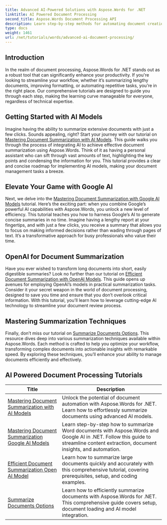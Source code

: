 ```yaml
---
title: Advanced AI-Powered Solutions with Aspose.Words for .NET
linktitle: AI Powered Document Processing
second_title: Aspose.Words Document Processing API
description: Learn step-by-step methods for automating document creation, manipulation, and analysis with AI-driven insights and processing capabilities.
type: docs
weight: 1461
url: /net/tutorials/words/advanced-ai-document-processing/
---
```

## Introduction

In the realm of document processing, Aspose.Words for .NET stands out as a robust tool that can significantly enhance your productivity. If you're looking to streamline your workflow, whether it’s summarizing lengthy documents, improving formatting, or automating repetitive tasks, you’re in the right place. Our comprehensive tutorials are designed to guide you through each step, making the learning curve manageable for everyone, regardless of technical expertise.

## Getting Started with AI Models

Imagine having the ability to summarize extensive documents with just a few clicks. Sounds appealing, right? Start your journey with our tutorial on [Mastering Document Summarization with AI Models](./mastering-document-summarization-ai-model/). This guide walks you through the process of integrating AI to achieve effective document summarization using Aspose.Words. Think of it as having a personal assistant who can sift through vast amounts of text, highlighting the key points and condensing the information for you. This tutorial provides a clear and concise roadmap for implementing AI models, making your document management tasks a breeze.

## Elevate Your Game with Google AI

Next, we delve into the [Mastering Document Summarization with Google AI Models](./mastering-/document-summarization-google-ai-model/) tutorial. Here’s the exciting part: when you combine Google’s powerful AI capabilities with Aspose.Words, you unlock a new level of efficiency. This tutorial teaches you how to harness Google’s AI to generate concise summaries in no time. Imagine having a lengthy report at your fingertips, and with just a few clicks, you receive a summary that allows you to focus on making informed decisions rather than wading through pages of text. It’s a transformative approach for busy professionals who value their time.

## OpenAI for Document Summarization

Have you ever wished to transform long documents into short, easily digestible summaries? Look no further than our tutorial on [Efficient Document Summarization with OpenAI Models](./efficient-document-summarization-openai-model/). This guide opens up avenues for employing OpenAI’s models in practical summarization tasks. Consider it your secret weapon in the world of document processing, designed to save you time and ensure that you don’t overlook critical information. With this tutorial, you’ll learn how to leverage cutting-edge AI technology to streamline your document review process.

## Mastering Summarization Techniques

Finally, don’t miss our tutorial on [Summarize Documents Options](./summarize-documents-options/). This resource dives deep into various summarization techniques available within Aspose.Words. Each method is crafted to help you optimize your workflow, transforming complex documents into actionable insights with remarkable speed. By exploring these techniques, you’ll enhance your ability to manage documents efficiently and effectively.

 ## AI Powered Document Processing Tutorials
| Title | Description |
| --- | --- |
| [Mastering Document Summarization with AI Models](./mastering-document-summarization-ai-model/) | Unlock the potential of document automation with Aspose.Words for .NET. Learn how to effortlessly summarize documents using advanced AI models. |
| [Mastering Document Summarization Google AI Models](./mastering-/document-summarization-google-ai-model/) | Learn step-by-step how to summarize Word documents with Aspose.Words and Google AI in .NET. Follow this guide to streamline content extraction, document insights, and automation. |
| [Efficient Document Summarization Open AI Model](./efficient-document-summarization-openai-model/) | Learn how to summarize large documents quickly and accurately with this comprehensive tutorial, covering prerequisites, setup, and coding examples. |
| [Summarize Documents Options](./summarize-documents-options/) | Learn how to efficiently summarize documents with Aspose.Words for .NET. This comprehensive guide covers setup, document loading and AI model integration. |